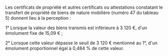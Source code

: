 Les certificats de propriété et autres certificats ou attestations constatant le transfert de propriété de biens de nature mobilière (numéro 47 du tableau 5) donnent lieu à la perception :

1° Lorsque la valeur des biens transmis est inférieure à 3 120 €, d'un émolument fixe de 15,09 € ;

2° Lorsque cette valeur dépasse le seuil de 3 120 € mentionné au 1°, d'un émolument proportionnel égal à 0,484 % de cette valeur.
